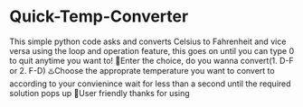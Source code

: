 # Quick-Temp-Converter
This simple python code asks and converts Celsius to Fahrenheit and vice versa using the loop and operation feature, this goes on until you can type 0 to quit anytime you want to! 
🔢Enter the choice, do you wanna convert(1. D-F or 2. F-D)
♨️Choose the approprate temperature you want to convert to according to your convienince
wait for less than a second until the required solution pops up
🔢User friendly
thanks for using 
